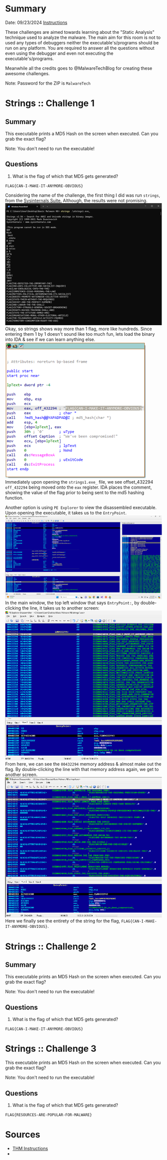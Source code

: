 # Summary
Date: 09/23/2024
[Instructions](https://tryhackme.com/r/room/basicmalwarere)

These challenges are aimed towards learning about the "Static Analysis" technique used to analyze the malware. The main aim for this room is not to used any types of debuggers neither the executable's/programs should be run on any platform. You are required to answer all the questions without even using the debugger and even not executing the executable's/programs.

Meanwhile all the credits goes to @MalwareTechBlog for creating these awesome challenges. 

Note:  Password for the ZIP is `MalwareTech`

# Strings :: Challenge 1

## Summary
This executable prints a MD5 Hash on the screen when executed. Can you grab the exact flag?

Note: You don't need to run the executable!

## Questions

1. What is the flag of which that MD5 gets generated?

```
FLAG{CAN-I-MAKE-IT-ANYMORE-OBVIOUS}
```
Considering the name of the challenge, the first thing I did was run `strings`, from the [Sysinternals Suite.](https://learn.microsoft.com/en-us/sysinternals/downloads/)  Although, the results were not promising.
![](assets/file-20240923115921711.png)
Okay, so strings shows way more than 1 flag, more like hundreds.  Since entering them 1 by 1 doesn't sound like too much fun, lets load the binary into IDA & see if we can learn anything else.
![](assets/file-20240923122636488.png)
Immediately upon opening the `strings1.exe_` file, we see offset_432294 `off_432294` being moved onto the `eax` register.   IDA places the comment, showing the value of the flag prior to being sent to the md5 hashing function.

Another option is using `PE Explorer` to view the disassembled executable.  Upon opening the executable, it takes us to the `EntryPoint`.  
![](assets/file-20240923124552765.png)
In the main window, the top left window that says `EntryPoint:`,  by double-clicking the line, it takes us to another screen:
![](assets/file-20240923130002646.png)
From here, we can see the `00432294` memory address & almost make out the flag.  By double-clicking the line with that memory address again, we get to another screen.
![](assets/file-20240923130236024.png)
Here we finally see the entirety of the string for the flag, `FLAG{CAN-I-MAKE-IT-ANYMORE-OBVIOUS}`.

# Strings :: Challenge 2

## Summary

This executable prints an MD5 Hash on the screen when executed. Can you grab the exact flag?

Note: You don't need to run the executable!

## Questions

1. What is the flag of which that MD5 gets generated?

```
FLAG{CAN-I-MAKE-IT-ANYMORE-OBVIOUS}
```

# Strings :: Challenge 3

This executable prints an MD5 Hash on the screen when executed. Can you grab the exact flag?

Note: You don't need to run the executable!

## Questions

1. What is the flag of which that MD5 gets generated?
  
```
FLAG{RESOURCES-ARE-POPULAR-FOR-MALWARE}
```


# Sources
- [THM Instructions](https://tryhackme.com/r/room/basicmalwarere)
- 